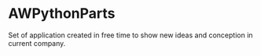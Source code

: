 # AWPythonParts

Set of application created in free time to show new ideas and conception in current company.
